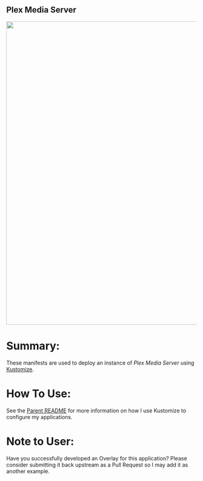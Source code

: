 ## Plex Media Server

<p align="center">
  <img src="https://raw.githubusercontent.com/zimmertr/Kubernetes-Manifests/master/Plex/screenshot.png" width="800">
</p>

# Summary:

These manifests are used to deploy an instance of *Plex Media Server* using [Kustomize](https://kustomize.io/).

# How To Use:

See the [Parent README](../README.md) for more information on how I use Kustomize to configure my applications.

# Note to User:

Have you successfully developed an Overlay for this application? Please consider submitting it back upstream as a Pull Request so I may add it as another example.
